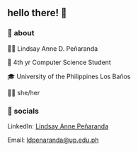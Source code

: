 ## hello there! 🌱

### 🌱 about 
👋🏻 Lindsay Anne D. Peñaranda 

📖 4th yr Computer Science Student 

🎓 University of the Philippines Los Baños 

👩🏻 she/her


### 🌱 socials
LinkedIn: [Lindsay Anne Peñaranda](https://www.linkedin.com/in/ldpenaranda/)

Email: ldpenaranda@up.edu.ph

<!--
**lindamn/lindamn** is a ✨ _special_ ✨ repository because its `README.md` (this file) appears on your GitHub profile.

Here are some ideas to get you started:

- 🔭 I’m currently working on ...
- 🌱 I’m currently learning ...
- 👯 I’m looking to collaborate on ...
- 🤔 I’m looking for help with ...
- 💬 Ask me about ...
- 📫 How to reach me: ...
- 😄 Pronouns: ...
- ⚡ Fun fact: ...
-->
